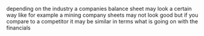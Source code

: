 depending on the industry a companies balance sheet may look a certain way like for example a mining company sheets may not look good but if you compare to a competitor it may be similar in terms what is going on with the financials